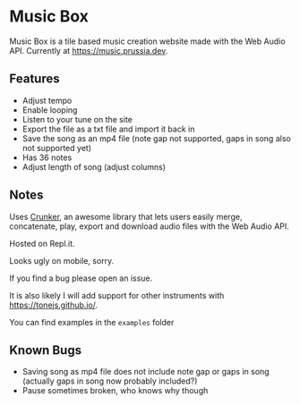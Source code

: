 # Music Box
Music Box is a tile based music creation website made with the Web Audio API. Currently at https://music.prussia.dev.

## Features
- Adjust tempo
- Enable looping
- Listen to your tune on the site
- Export the file as a txt file and import it back in
- Save the song as an mp4 file (note gap not supported, gaps in song also not supported yet)
- Has 36 notes
- Adjust length of song (adjust columns)

## Notes
Uses [Crunker](https://github.com/jackedgson/crunker), an awesome library that lets users easily merge, concatenate, play, export and download audio files with the Web Audio API.

Hosted on Repl.it. 

Looks ugly on mobile, sorry.

If you find a bug please open an issue.

It is also likely I will add support for other instruments with https://tonejs.github.io/.

You can find examples in the `examples` folder

## Known Bugs
- Saving song as mp4 file does not include note gap or gaps in song (actually gaps in song now probably included?)
- Pause sometimes broken, who knows why though